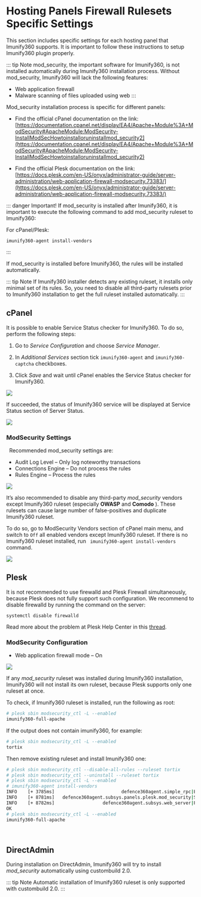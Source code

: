 # Hosting Panels Firewall Rulesets Specific Settings


This section includes specific settings for each hosting panel that Imunify360 supports. It is important to follow these instructions to setup Imunify360 plugin properly.

::: tip Note
mod_security, the important software for Imunify360, is not installed automatically during Imunify360 installation process. Without mod_security, Imunify360 will lack the following features:

* Web application firewall
* Malware scanning of files uploaded using web
:::

Mod_security installation process is specific for different panels:

* Find the official cPanel documentation on the link: [https://documentation.cpanel.net/display/EA4/Apache+Module%3A+ModSecurity#ApacheModule:ModSecurity-InstallModSecHowtoinstalloruninstallmod_security2](https://documentation.cpanel.net/display/EA4/Apache+Module%3A+ModSecurity#ApacheModule:ModSecurity-InstallModSecHowtoinstalloruninstallmod_security2)

* Find the official Plesk documentation on the link: [https://docs.plesk.com/en-US/onyx/administrator-guide/server-administration/web-application-firewall-modsecurity.73383/](https://docs.plesk.com/en-US/onyx/administrator-guide/server-administration/web-application-firewall-modsecurity.73383/)

::: danger Important!
If mod_security is installed after Imunify360, it is important to execute the following command to add mod_security ruleset to Imunify360:

For cPanel/Plesk:

```
imunify360-agent install-vendors
```
:::

If mod_security is installed before Imunify360, the rules will be installed automatically.

::: tip Note
If Imunify360 installer detects any existing ruleset, it installs only minimal set of its rules. So, you need to disable all third-party rulesets prior to Imunify360 installation to get the full ruleset installed automatically.
:::

## cPanel

It is possible to enable Service Status checker for Imunify360. To do so, perform the following steps:

1. Go to _Service Configuration_ and choose _Service Manager_.

2. In _Additional Services_ section tick `imunify360-agent` and `imunify360-captcha` checkboxes.

3. Click _Save_ and wait until cPanel enables the Service Status checker for Imunify360.

![](/images/cpanel_set01_zoom83.png)

If succeeded, the status of Imunify360 service will be displayed at Service Status section of Server Status.

![](/images/cpanel_set02.jpg)

### ModSecurity Settings
 
Recommended mod_security settings are:
* Audit Log Level – Only log noteworthy transactions
* Connections Engine – Do not process the rules
* Rules Engine – Process the rules

![](/images/modsecuritysettings.png)

It’s also recommended to disable any third-party _mod_security_ vendors except Imunify360 ruleset (especially **OWASP** and **Comodo** ). These rulesets can cause large number of false-positives and duplicate Imunify360 ruleset.

To do so, go to ModSecurity Vendors section of cPanel main menu, and switch to `Off` all enabled vendors except Imunify360 ruleset.
If there is no Imunify360 ruleset installed, run ` imunify360-agent install-vendors` command.

![](/images/whmmodsecurityvendors_zoom70.png)

## Plesk

It is not recommended to use firewalld and Plesk Firewall simultaneously, because Plesk does not fully support such configuration. We recommend to disable firewalld by running the command on the server:

```
systemctl disable firewalld
```

Read more about the problem at Plesk Help Center in this [thread](https://support.plesk.com/hc/en-us/articles/115000905285-Plesk-Firewall-and-firewalld).

### ModSecurity Configuration

* Web application firewall mode – On

![](/images/modsecurityconfigurationpleskonyx.png)

If any _mod_security_ ruleset was installed during Imunify360 installation, Imunify360 will not install its own ruleset, because Plesk supports only one ruleset at once.

To check, if Imunify360 ruleset is installed, run the following as root:

``` bash
# plesk sbin modsecurity_ctl -L --enabled
imunify360-full-apache
```
If the output does not contain imunify360, for example:

``` bash
# plesk sbin modsecurity_ctl -L --enabled
tortix
```
Then remove existing ruleset and install Imunify360 one:

``` bash
# plesk sbin modsecurity_ctl --disable-all-rules --ruleset tortix
# plesk sbin modsecurity_ctl --uninstall --ruleset tortix
# plesk sbin modsecurity_ctl -L --enabled
# imunify360-agent install-vendors
INFO    [+ 3785ms]                         defence360agent.simple_rpc|Executing ('install-vendors',), params: {}
INFO    [+ 8781ms]   defence360agent.subsys.panels.plesk.mod_security|Successfully installed vendor 'imunify360-full-apache'.
INFO    [+ 8782ms]                  defence360agent.subsys.web_server|Performing web_server graceful restart
OK
# plesk sbin modsecurity_ctl -L --enabled
imunify360-full-apache
```
 
## DirectAdmin


During installation on DirectAdmin, Imunify360 will try to install _mod_security_ automatically using custombuild 2.0.

::: tip Note
Automatic installation of Imunify360 ruleset is only supported with custombuild 2.0.
:::

